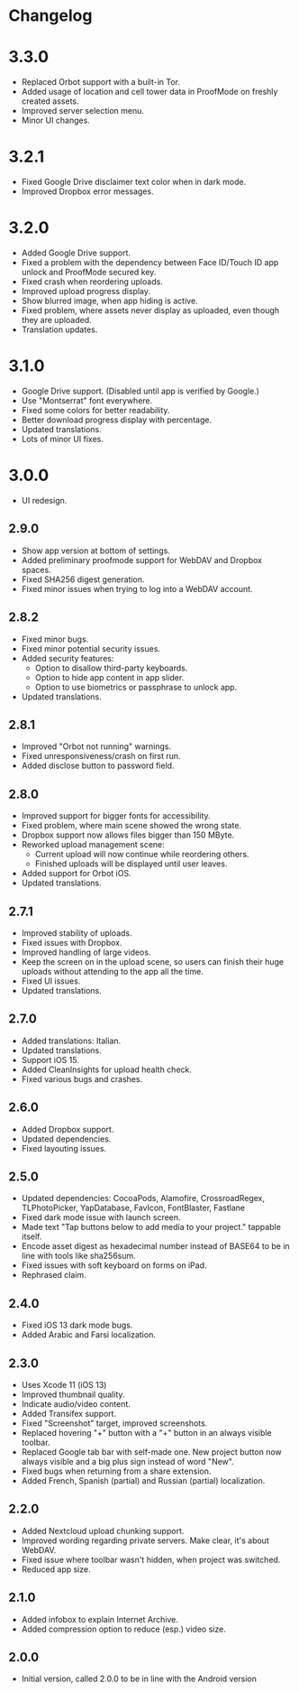 # Changelog

# 3.3.0
- Replaced Orbot support with a built-in Tor.
- Added usage of location and cell tower data in ProofMode on freshly created assets.
- Improved server selection menu.
- Minor UI changes.

# 3.2.1
- Fixed Google Drive disclaimer text color when in dark mode.
- Improved Dropbox error messages.

# 3.2.0
- Added Google Drive support.
- Fixed a problem with the dependency between Face ID/Touch ID app unlock and ProofMode secured key.
- Fixed crash when reordering uploads.
- Improved upload progress display.
- Show blurred image, when app hiding is active.
- Fixed problem, where assets never display as uploaded, even though they are uploaded.
- Translation updates.

# 3.1.0
- Google Drive support. (Disabled until app is verified by Google.)
- Use "Montserrat" font everywhere.
- Fixed some colors for better readability.
- Better download progress display with percentage.
- Updated translations.
- Lots of minor UI fixes.

# 3.0.0
- UI redesign.

## 2.9.0
- Show app version at bottom of settings.
- Added preliminary proofmode support for WebDAV and Dropbox spaces.
- Fixed SHA256 digest generation.
- Fixed minor issues when trying to log into a WebDAV account.

## 2.8.2
- Fixed minor bugs.
- Fixed minor potential security issues.
- Added security features:
  - Option to disallow third-party keyboards.
  - Option to hide app content in app slider.
  - Option to use biometrics or passphrase to unlock app.
- Updated translations.

## 2.8.1
- Improved "Orbot not running" warnings.
- Fixed unresponsiveness/crash on first run.
- Added disclose button to password field.

## 2.8.0
- Improved support for bigger fonts for accessibility.
- Fixed problem, where main scene showed the wrong state.
- Dropbox support now allows files bigger than 150 MByte.
- Reworked upload management scene: 
  - Current upload will now continue while reordering others.
  - Finished uploads will be displayed until user leaves.
- Added support for Orbot iOS.
- Updated translations.

## 2.7.1
- Improved stability of uploads.
- Fixed issues with Dropbox.
- Improved handling of large videos.
- Keep the screen on in the upload scene, so users can finish their huge uploads without attending to the app all the time.
- Fixed UI issues.
- Updated translations.

## 2.7.0
- Added translations: Italian.  
- Updated translations.
- Support iOS 15.
- Added CleanInsights for upload health check.
- Fixed various bugs and crashes. 

## 2.6.0
- Added Dropbox support.
- Updated dependencies.
- Fixed layouting issues.

## 2.5.0
- Updated dependencies: CocoaPods, Alamofire, CrossroadRegex, TLPhotoPicker, YapDatabase, FavIcon, FontBlaster, Fastlane
- Fixed dark mode issue with launch screen.
- Made text "Tap buttons below to add media to your project." tappable itself.
- Encode asset digest as hexadecimal number instead of BASE64 to be in line with tools like sha256sum.
- Fixed issues with soft keyboard on forms on iPad.
- Rephrased claim.

## 2.4.0
- Fixed iOS 13 dark mode bugs.
- Added Arabic and Farsi localization.

## 2.3.0
- Uses Xcode 11 (iOS 13)
- Improved thumbnail quality.
- Indicate audio/video content.
- Added Transifex support.
- Fixed "Screenshot" target, improved screenshots.
- Replaced hovering "+" button with a "+" button in an always visible toolbar.
- Replaced Google tab bar with self-made one. New project button now always visible and a big plus sign instead of word "New".
- Fixed bugs when returning from a share extension.
- Added French, Spanish (partial) and Russian (partial) localization. 

## 2.2.0

- Added Nextcloud upload chunking support.
- Improved wording regarding private servers. Make clear, it's about WebDAV.
- Fixed issue where toolbar wasn't hidden, when project was switched.
- Reduced app size.

## 2.1.0

- Added infobox to explain Internet Archive.
- Added compression option to reduce (esp.) video size.

## 2.0.0

- Initial version, called 2.0.0 to be in line with the Android version

